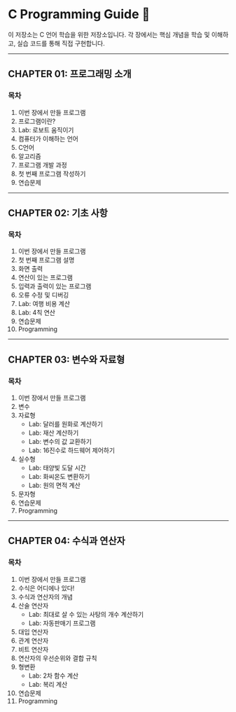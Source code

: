 # C Programming Guide 📘

이 저장소는 C 언어 학습을 위한 저장소입니다. 각 장에서는 핵심 개념을 학습 및 이해하고, 실습 코드를 통해 직접 구현합니다. 

---

## CHAPTER 01: 프로그래밍 소개

### 목차

1. 이번 장에서 만들 프로그램  
2. 프로그램이란?  
3. Lab: 로보트 움직이기  
4. 컴퓨터가 이해하는 언어  
5. C언어  
6. 알고리즘  
7. 프로그램 개발 과정  
8. 첫 번째 프로그램 작성하기  
9. 연습문제  

---

## CHAPTER 02: 기초 사항

### 목차

1. 이번 장에서 만들 프로그램  
2. 첫 번째 프로그램 설명  
3. 화면 출력  
4. 연산이 있는 프로그램  
5. 입력과 출력이 있는 프로그램  
6. 오류 수정 및 디버깅  
7. Lab: 여행 비용 계산  
8. Lab: 4칙 연산  
9. 연습문제  
10. Programming  

---

## CHAPTER 03: 변수와 자료형

### 목차

1. 이번 장에서 만들 프로그램  
2. 변수  
3. 자료형  
   - Lab: 달러를 원화로 계산하기  
   - Lab: 재산 계산하기  
   - Lab: 변수의 값 교환하기  
   - Lab: 16진수로 하드웨어 제어하기  
4. 실수형  
   - Lab: 태양빛 도달 시간  
   - Lab: 화씨온도 변환하기  
   - Lab: 원의 면적 계산  
5. 문자형  
6. 연습문제  
7. Programming  

---

## CHAPTER 04: 수식과 연산자

### 목차

1. 이번 장에서 만들 프로그램  
2. 수식은 어디에나 있다!  
3. 수식과 연산자의 개념  
4. 산술 연산자  
   - Lab: 최대로 살 수 있는 사탕의 개수 계산하기  
   - Lab: 자동판매기 프로그램  
5. 대입 연산자  
6. 관계 연산자  
7. 비트 연산자  
8. 연산자의 우선순위와 결합 규칙  
9. 형변환  
   - Lab: 2차 함수 계산  
   - Lab: 복리 계산  
10. 연습문제  
11. Programming  
